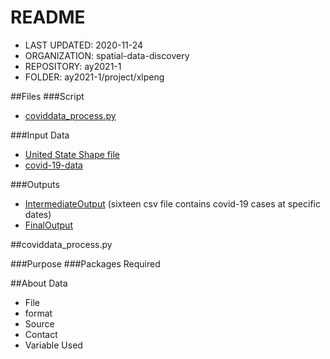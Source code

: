 # README

- LAST UPDATED: 2020-11-24
- ORGANIZATION: spatial-data-discovery
- REPOSITORY: ay2021-1
- FOLDER: ay2021-1/project/xlpeng

##Files
###Script
* [coviddata_process.py](https://github.com/spatial-data-discovery/ay2021-1/blob/master/project/xlpeng/coviddata_process.py)

###Input Data
* [United State Shape file](https://www.census.gov/geographies/mapping-files/time-series/geo/cartographic-boundary.html)
* [covid-19-data](https://github.com/nytimes/covid-19-data)

###Outputs
* [IntermediateOutput](https://github.com/spatial-data-discovery/ay2021-1/tree/master/project/xlpeng/intermediateOutput) (sixteen csv file contains covid-19 cases at specific dates)
* [FinalOutput](https://github.com/spatial-data-discovery/ay2021-1/tree/master/project/xlpeng/finalOutput)

##coviddata_process.py

###Purpose
###Packages Required


##About Data
* File
* format
* Source
* Contact
* Variable Used
